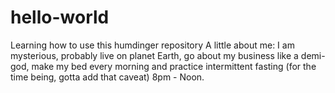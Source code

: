 # hello-world
Learning how to use this humdinger repository
A little about me: I am mysterious, probably live on planet Earth, go about my business like a demi-god, make my bed every morning and practice intermittent fasting (for the time being, gotta add that caveat) 8pm - Noon.
